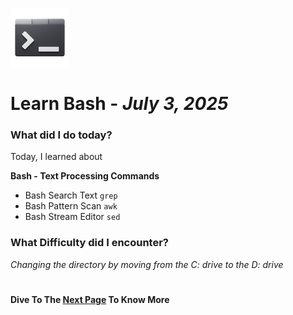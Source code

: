 
![Bash Logo](Images/bash.png)
# Learn Bash - *July 3, 2025*

### What did I do today?

Today, I learned about

**Bash - Text Processing Commands**

- Bash Search Text `grep`
- Bash Pattern Scan `awk`
- Bash Stream Editor `sed`

### What Difficulty did I encounter?

*Changing the directory by moving from the C: drive to the D: drive*
#
**Dive To The [Next Page](day-3.md) To Know More**
